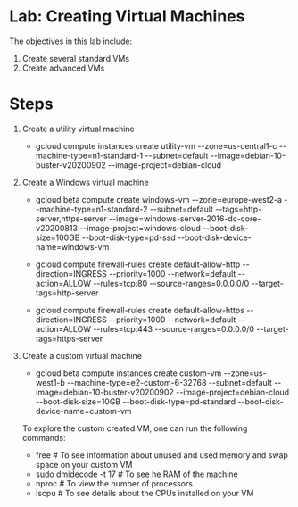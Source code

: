 # Lab: Creating Virtual Machines

The objectives in this lab include:
   1. Create several standard VMs
   2. Create advanced VMs

# Steps
1. Create a utility virtual machine
   - gcloud compute instances create utility-vm --zone=us-central1-c --machine-type=n1-standard-1 --subnet=default --image=debian-10-buster-v20200902 --image-project=debian-cloud 

2. Create a Windows virtual machine
   - gcloud beta compute create windows-vm --zone=europe-west2-a --machine-type=n1-standard-2 --subnet=default --tags=http-server,https-server --image=windows-server-2016-dc-core-v20200813 --image-project=windows-cloud --boot-disk-size=100GB --boot-disk-type=pd-ssd --boot-disk-device-name=windows-vm

   - gcloud compute firewall-rules create default-allow-http --direction=INGRESS --priority=1000 --network=default --action=ALLOW --rules=tcp:80 --source-ranges=0.0.0.0/0 --target-tags=http-server
   
   - gcloud compute firewall-rules create default-allow-https --direction=INGRESS --priority=1000 --network=default --action=ALLOW --rules=tcp:443 --source-ranges=0.0.0.0/0 --target-tags=https-server
   
3. Create a custom virtual machine
   - gcloud beta compute instances create custom-vm --zone=us-west1-b --machine-type=e2-custom-6-32768 --subnet=default --image=debian-10-buster-v20200902 --image-project=debian-cloud --boot-disk-size=10GB --boot-disk-type=pd-standard --boot-disk-device-name=custom-vm 
 
   To explore the custom created VM, one can run the following commands:
   - free                  # To see information about unused and used memory and swap space on your custom VM
   - sudo dmidecode -t 17  # To see he RAM of the machine
   - nproc                 # To view the number of processors
   - lscpu                 # To see details about the CPUs installed on your VM
